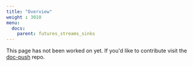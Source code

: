 ```yaml
---
title: "Overview"
weight : 3010
menu:
  docs:
    parent: futures_streams_sinks
---
```


This page has not been worked on yet. If you'd like to contribute visit the [doc-push]
repo.

[doc-push]: https://github.com/tokio-rs/doc-push
